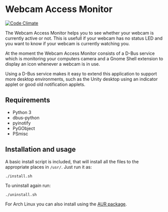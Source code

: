 Webcam Access Monitor
=====================
[![Code Climate](https://codeclimate.com/github/phw/webcam-access-monitor/badges/gpa.svg)](https://codeclimate.com/github/phw/webcam-access-monitor)

The Webcam Access Monitor helps you to see whether your webcam is currently
active or not. This is usefull if your webcam has no status LED and you want
to know if your webcam is currently watching you.

At the moment the Webcam Access Monitor consists of a D-Bus service which is
monitoring your computers camera and a Gnome Shell extension to display an
icon whenever a webcam is in use.

Using a D-Bus service makes it easy to extend this application to support
more desktop environments, such as the Unity desktop using an indicator applet
or good old notification applets.


Requirements
------------

* Python 3
* dbus-python
* pyinotify
* PyGObject
* PSmisc


Installation and usage
----------------------
A basic install script is included, that will install all the files to the
appropriate places in `/usr/`. Just run it as:

    ./install.sh

To uninstall again run:

    ./uninstall.sh

For Arch Linux you can also install using the
[AUR package](https://aur.archlinux.org/packages/webcam-access-monitor/).
